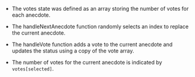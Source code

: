 - The votes state was defined as an array storing the number of votes for each anecdote.

- The handleNextAnecdote function randomly selects an index to replace the current anecdote.

- The handleVote function adds a vote to the current anecdote and updates the status using a copy of the vote array.

- The number of votes for the current anecdote is indicated by `votes[selected]`.